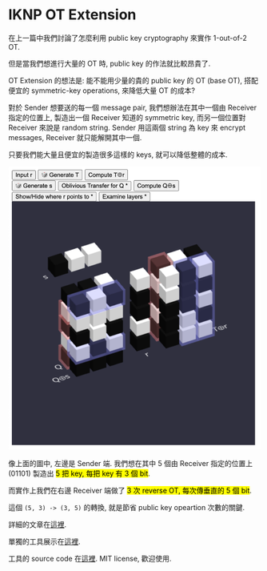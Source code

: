 # IKNP OT Extension

在上一篇中我們討論了怎麼利用 public key cryptography 來實作 1-out-of-2 OT.

但是當我們想進行大量的 OT 時, public key 的作法就比較昂貴了.

OT Extension 的想法是: 能不能用少量的貴的 public key 的 OT (base OT), 搭配便宜的 symmetric-key operations, 來降低大量 OT 的成本?

對於 Sender 想要送的每一個 message pair, 我們想辦法在其中一個由 Receiver 指定的位置上, 製造出一個 Receiver 知道的 symmetric key, 而另一個位置對 Receiver 來說是 random string. Sender 用這兩個 string 為 key 來 encrypt messages, Receiver 就只能解開其中一個.

只要我們能大量且便宜的製造很多這樣的 keys, 就可以降低整體的成本.

<img src="images/OT-extension-2.png" alt="OT-extension-2.png" class="to-be-resized">

像上面的圖中, 左邊是 Sender 端. 我們想在其中 5 個由 Receiver 指定的位置上 (01101) 製造出 <mark>5 把 key, 每把 key 有 3 個 bit</mark>.

而實作上我們在右邊 Receiver 端做了 <mark>3 次 reverse OT, 每次傳垂直的 5 個 bit</mark>.

這個 `(5, 3) -> (3, 5)` 的轉換, 就是節省 public key opeartion 次數的關鍵.

詳細的文章在[這裡](OT3D/story-OT-Extension-zh-TW.md).

單獨的工具展示在[這裡](https://lcamel.github.io/MPC-Notes/OT3D/).

工具的 source code 在[這裡](https://github.com/LCamel/MPC-Notes/tree/main/OT3D). MIT license, 歡迎使用.

<script>
function resizeImg(i) { i.style.width = (i.naturalWidth * 0.33) + "px"; }
function resizeAllImg() { document.querySelectorAll(".to-be-resized").forEach(resizeImg); }
window.addEventListener("load", resizeAllImg);
</script>